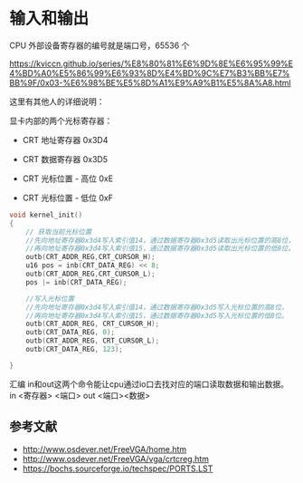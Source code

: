 # 输入和输出

CPU 外部设备寄存器的编号就是端口号，65536 个

https://kviccn.github.io/series/%E8%80%81%E6%9D%8E%E6%95%99%E4%BD%A0%E5%86%99%E6%93%8D%E4%BD%9C%E7%B3%BB%E7%BB%9F/0x03-%E6%98%BE%E5%8D%A1%E9%A9%B1%E5%8A%A8.html

这里有其他人的详细说明：


显卡内部的两个光标寄存器：
- CRT 地址寄存器 0x3D4
- CRT 数据寄存器 0x3D5

- CRT 光标位置 - 高位 0xE
- CRT 光标位置 - 低位 0xF

```cpp
void kernel_init()
{
    // 获取当前光标位置
    //先向地址寄存器0x3d4写入索引值14，通过数据寄存器0x3d5读取出光标位置的高8位，
    //再向地址寄存器0x3d4写入索引值15，通过数据寄存器0x3d5读取出光标位置的低8位。
    outb(CRT_ADDR_REG,CRT_CURSOR_H);
    u16 pos = inb(CRT_DATA_REG) << 8;
    outb(CRT_ADDR_REG,CRT_CURSOR_L);
    pos |= inb(CRT_DATA_REG);

    //写入光标位置
    //先向地址寄存器0x3d4写入索引值14，通过数据寄存器0x3d5写入光标位置的高8位，
    //再向地址寄存器0x3d4写入索引值15，通过数据寄存器0x3d5写入光标位置的低8位。
    outb(CRT_ADDR_REG, CRT_CURSOR_H);
    outb(CRT_DATA_REG, 0);
    outb(CRT_ADDR_REG, CRT_CURSOR_L);
    outb(CRT_DATA_REG, 123);

}
```

    

汇编 in和out这两个命令能让cpu通过io口去找对应的端口读取数据和输出数据。
in <寄存器> <端口>
out <端口><数据>


## 参考文献

- <http://www.osdever.net/FreeVGA/home.htm>
- <http://www.osdever.net/FreeVGA/vga/crtcreg.htm>
- <https://bochs.sourceforge.io/techspec/PORTS.LST>
